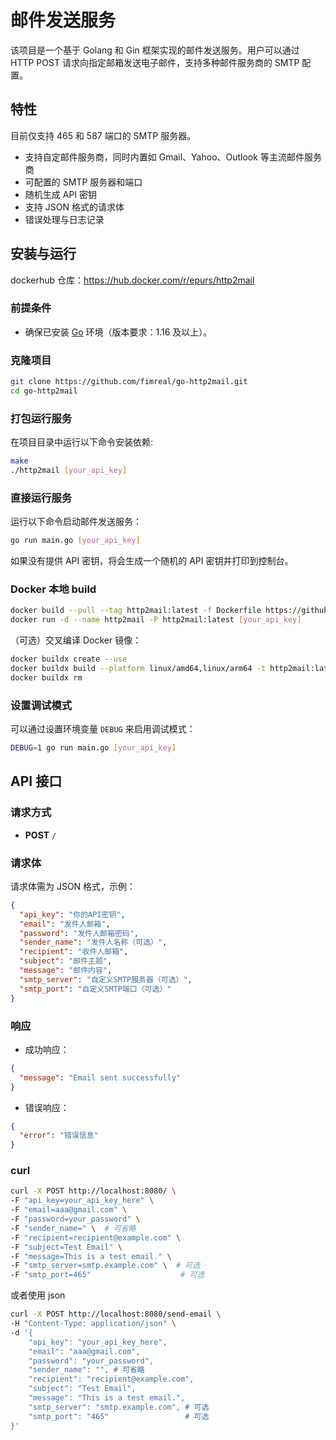 # 邮件发送服务

该项目是一个基于 Golang 和 Gin 框架实现的邮件发送服务。用户可以通过 HTTP POST 请求向指定邮箱发送电子邮件，支持多种邮件服务商的 SMTP 配置。

## 特性

目前仅支持 465 和 587 端口的 SMTP 服务器。

- 支持自定邮件服务商，同时内置如 Gmail、Yahoo、Outlook 等主流邮件服务商
- 可配置的 SMTP 服务器和端口
- 随机生成 API 密钥
- 支持 JSON 格式的请求体
- 错误处理与日志记录

## 安装与运行

dockerhub 仓库：https://hub.docker.com/r/epurs/http2mail

### 前提条件

- 确保已安装 [Go](https://golang.org/doc/install) 环境（版本要求：1.16 及以上）。

### 克隆项目

```bash
git clone https://github.com/fimreal/go-http2mail.git
cd go-http2mail
```

### 打包运行服务

在项目目录中运行以下命令安装依赖:

```bash
make
./http2mail [your_api_key]
```

### 直接运行服务

运行以下命令启动邮件发送服务：

```bash
go run main.go [your_api_key]
```

如果没有提供 API 密钥，将会生成一个随机的 API 密钥并打印到控制台。

### Docker 本地 build

```bash
docker build --pull --tag http2mail:latest -f Dockerfile https://github.com/fimreal/go-http2mail.git
docker run -d --name http2mail -P http2mail:latest [your_api_key]
```

（可选）交叉编译 Docker 镜像：
```bash
docker buildx create --use
docker buildx build --platform linux/amd64,linux/arm64 -t http2mail:latest -f Dockerfile https://github.com/fimreal/go-http2mail.git
docker buildx rm
```

### 设置调试模式

可以通过设置环境变量 `DEBUG` 来启用调试模式：

```bash
DEBUG=1 go run main.go [your_api_key]
```

## API 接口

### 请求方式

- **POST** `/`

### 请求体

请求体需为 JSON 格式，示例：

```json
{
  "api_key": "你的API密钥",
  "email": "发件人邮箱",
  "password": "发件人邮箱密码",
  "sender_name": "发件人名称（可选）",
  "recipient": "收件人邮箱",
  "subject": "邮件主题",
  "message": "邮件内容",
  "smtp_server": "自定义SMTP服务器（可选）",
  "smtp_port": "自定义SMTP端口（可选）"
}
```

### 响应

- 成功响应：

```json
{
  "message": "Email sent successfully"
}
```

- 错误响应：

```json
{
  "error": "错误信息"
}
```

### curl

```bash
curl -X POST http://localhost:8080/ \
-F "api_key=your_api_key_here" \
-F "email=aaa@gmail.com" \
-F "password=your_password" \
-F "sender_name=" \  # 可省略
-F "recipient=recipient@example.com" \
-F "subject=Test Email" \
-F "message=This is a test email." \
-F "smtp_server=smtp.example.com" \  # 可选
-F "smtp_port=465"                    # 可选
```

或者使用 json

```bash
curl -X POST http://localhost:8080/send-email \
-H "Content-Type: application/json" \
-d '{
    "api_key": "your_api_key_here",
    "email": "aaa@gmail.com",
    "password": "your_password",
    "sender_name": "", # 可省略
    "recipient": "recipient@example.com",
    "subject": "Test Email",
    "message": "This is a test email.",
    "smtp_server": "smtp.example.com", # 可选
    "smtp_port": "465"                 # 可选
}'
```
